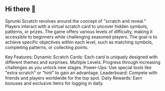 ## Hi there 👋

Sprunki Scratch revolves around the concept of "scratch and reveal." Players interact with a virtual scratch card to uncover hidden symbols, patterns, or prizes. The game offers various levels of difficulty, making it accessible to beginners while challenging seasoned players. The goal is to achieve specific objectives within each level, such as matching symbols, completing patterns, or collecting points.

Key Features:
Dynamic Scratch Cards: Each card is uniquely designed with different themes and surprises.
Multiple Levels: Progress through increasing challenges as you unlock new stages.
Power-Ups: Use special tools like "extra scratch" or "hint" to gain an advantage.
Leaderboard: Compete with friends and players worldwide for the top spot.
Daily Rewards: Earn bonuses and exclusive items for logging in daily.

<!--

**Here are some ideas to get you started:**

🙋‍♀️ A short introduction - what is your organization all about?
🌈 Contribution guidelines - how can the community get involved?
👩‍💻 Useful resources - where can the community find your docs? Is there anything else the community should know?
🍿 Fun facts - what does your team eat for breakfast?
🧙 Remember, you can do mighty things with the power of [Markdown](https://docs.github.com/github/writing-on-github/getting-started-with-writing-and-formatting-on-github/basic-writing-and-formatting-syntax)
-->
